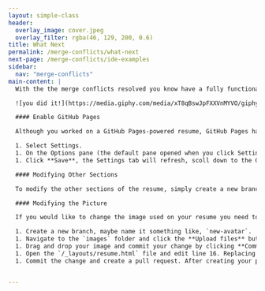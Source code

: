 ```yaml
---
layout: simple-class
header:
  overlay_image: cover.jpeg
  overlay_filter: rgba(46, 129, 200, 0.6)
title: What Next
permalink: /merge-conflicts/what-next
next-page: /merge-conflicts/ide-examples
sidebar:
  nav: "merge-conflicts"
main-content: |
  With the the merge conflicts resolved you know have a fully functional GitHub Pages based resume.

  ![you did it!](https://media.giphy.com/media/xT8qBswJpFXXVnMYVO/giphy.gif)

  #### Enable GitHub Pages

  Although you worked on a GitHub Pages-powered resume, GitHub Pages haven't been enabled for your repository so no one can see it. Follow these steps to enable GitHub Pages and officially publish your resume.

  1. Select Settings.
  1. On the Options pane (the default pane opened when you click Settings), select the **Source** drop-down in the GitHub Pages section and select **master branch**.
  1. Click **Save**, the Settings tab will refresh, scoll down to the GitHub Pages section to see the link to your GitHub Pages site.

  #### Modifying Other Sections

  To modify the other sections of the resume, simply create a new branch and modify the the files found in the `/_data` folder. For instance, to modify the projects section, edit the `/_data/projects.yml` file. After making your changes, create a new pull request with your branch and merge your changes.

  #### Modifying the Picture

  If you would like to change the image used on your resume you need to perform a few actions.

  1. Create a new branch, maybe name it something like, `new-avatar`.
  1. Navigate to the `images` folder and click the **Upload files** button.
  1. Drag and drop your image and commit your change by clicking **Commit changes**.
  1. Open the `/_layouts/resume.html` file and edit line 16. Replacing `images/bob-avatar.jpg` with `images/YourFileName`.
  1. Commit the change and create a pull request. After creating your pull request **merge** and **delete the branch**.


---
```

